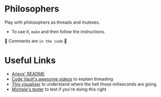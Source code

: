 # Philosophers

Play with philosophers as threads and mutexes. <br>

* To use it, `make` and then follow the instructions.

🦕 Comments are `in the code` 🦕

# Useful Links

* [Arievs' README](https://github.com/arieivs/42/tree/master/3_philosophers#readme) 
* [Code Vault's awesome videos](https://www.youtube.com/watch?v=d9s_d28yJq0&list=PLfqABt5AS4FmuQf70psXrsMLEDQXNkLq2) to explain threading 
* [This visualiser](https://nafuka11.github.io/philosophers-visualizer/) to understand where the hell those miliseconds are going 
* [Michele's tester](https://github.com/mikysett/philosophers_tester) to test if you're doing this right